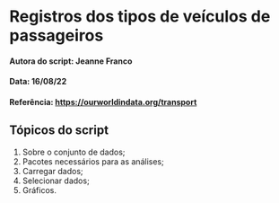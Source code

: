 # Registros dos tipos de veículos de passageiros

#### Autora do script: Jeanne Franco
#### Data: 16/08/22
#### Referência: https://ourworldindata.org/transport

## Tópicos do script

1. Sobre o conjunto de dados;
2. Pacotes necessários para as análises;
3. Carregar dados;
4. Selecionar dados;
5. Gráficos.
